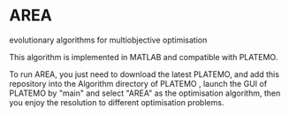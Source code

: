 # AREA
evolutionary algorithms for multiobjective optimisation

This algorithm is implemented in MATLAB and compatible with PLATEMO.

To run AREA, you just need to download the latest PLATEMO, and add this repository into the Algorithm directory of PLATEMO , launch the GUI 
of PLATEMO by "main" and select "AREA" as the optimisation algorithm, then you enjoy the resolution to different optimisation problems. 
